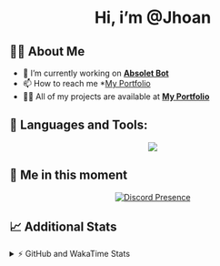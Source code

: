 <h1 align="center">Hi, i’m @Jhoan</h1>

## 🙋‍♂️ About Me

- 🔭 I’m currently working on **[Absolet Bot](https://strider.cloud)**
- 📫 How to reach me *[My Portfolio](https://jhoan.me/contact)
- 👨‍💻 All of my projects are available at **[My Portfolio](https://jhoan.me)**

## 🚀 Languages and Tools:
<p align="center">
  <a href="https://skillicons.dev">
    <img src="https://skillicons.dev/icons?i=js,ts,html,css,bootstrap,nodejs,express,vscode,neovim,vim,atom,cloudflare,git,github,discord,bots,linux,mongodb,nginx,redis,wordpress,heroku&perline=11" />
  </a>
</p>
  
## 👤 Me in this moment
<p align="center">
    <a href="https://discord.com/users/612460795124776960" target="_blank" rel="nofollow">
        <img src="https://lanyard-profile-readme.vercel.app/api/612460795124776960?idleMessage=Probably%20coding%20Absolet..." alt="Discord Presence" align="center">
    </a>
</p>

## 📈 Additional Stats
<details>
    <summary>⚡ GitHub and WakaTime Stats</summary>
    <br/>

<!--START_SECTION:waka-->
![Code Time](http://img.shields.io/badge/Code%20Time-637%20hrs%205%20mins-blue)

**🐱 My GitHub Data** 

> 📦 188.9 kB Used in GitHub's Storage 
 > 
> 🏆 342 Contributions in the Year 2023
 > 
> 💼 Opted to Hire
 > 
> 📜 5 Public Repositories 
 > 
> 🔑 44 Private Repositories 
 > 
**I'm an Early 🐤** 

```text
🌞 Morning                223 commits         ██░░░░░░░░░░░░░░░░░░░░░░░   07.75 % 
🌆 Daytime                1359 commits        ████████████░░░░░░░░░░░░░   47.25 % 
🌃 Evening                1146 commits        ██████████░░░░░░░░░░░░░░░   39.85 % 
🌙 Night                  148 commits         █░░░░░░░░░░░░░░░░░░░░░░░░   05.15 % 
```
📅 **I'm Most Productive on Saturday** 

```text
Monday                   405 commits         ████░░░░░░░░░░░░░░░░░░░░░   14.08 % 
Tuesday                  463 commits         ████░░░░░░░░░░░░░░░░░░░░░   16.10 % 
Wednesday                413 commits         ████░░░░░░░░░░░░░░░░░░░░░   14.36 % 
Thursday                 307 commits         ███░░░░░░░░░░░░░░░░░░░░░░   10.67 % 
Friday                   383 commits         ███░░░░░░░░░░░░░░░░░░░░░░   13.32 % 
Saturday                 546 commits         █████░░░░░░░░░░░░░░░░░░░░   18.98 % 
Sunday                   359 commits         ███░░░░░░░░░░░░░░░░░░░░░░   12.48 % 
```


📊 **This Week I Spent My Time On** 

```text
🕑︎ Time Zone: America/Bogota

💬 Programming Languages: 
No Activity Tracked This Week

🔥 Editors: 
No Activity Tracked This Week

🐱‍💻 Projects: 
No Activity Tracked This Week

💻 Operating System: 
No Activity Tracked This Week
```

**I Mostly Code in JavaScript** 

```text
JavaScript               17 repos            ████████████░░░░░░░░░░░░░   50.00 % 
TypeScript               10 repos            ███████░░░░░░░░░░░░░░░░░░   29.41 % 
Java                     3 repos             ██░░░░░░░░░░░░░░░░░░░░░░░   08.82 % 
EJS                      1 repo              █░░░░░░░░░░░░░░░░░░░░░░░░   02.94 % 
SCSS                     1 repo              █░░░░░░░░░░░░░░░░░░░░░░░░   02.94 % 
```




 Last Updated on 02/08/2023 19:08:50 UTC
<!--END_SECTION:waka-->
</details>
